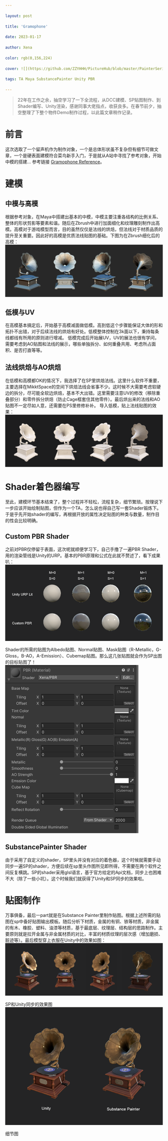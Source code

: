 ```yaml
---

layout: post

title: 'Gramophone'

date: 2023-01-17

author: Xena

color: rgb(0,156,224)

cover: ![](https://github.com/ZZYHHH/PictureHub/blob/master/PainterSeries/TexturePainter.png)

tags: TA Maya SubstancePainter Unity PBR

---
```




> 22年在工作之余，抽空学习了一下全流程，从DCC建模、SP贴图制作、到Shader编写、Unity渲染，感谢同事大佬指点，收获良多。在春节前夕，抽空整理了下整个物件Demo制作过程，以此篇文章稍作记录。


# 前言
这次选取了一个留声机作为制作对象，一个是总体形状虽不复杂但有细节可做文章，一个是硬表面建模符合菜鸟新手入门，于是就从A站中寻找了参考对象，开始中模的搭建...
参考链接 [Gramophone Reference](https://www.artstation.com/artwork/P3AaB)。

# 建模
## 中模与高模
根据参考对象，在Maya中搭建出基本的中模，中模主要注重各结构的比例关系、整体的形状剪影等要素和谐。随后在Zbrush中进行加面细化和纹理雕刻制作出高模。高模对于游戏模型而言，目的虽然仅仅是法线的烘焙，但法线对于材质品质的提升至关重要。因此好的高模是优质法线贴图的基础。下图为在Zbrush细化后的高模：
![](https://raw.githubusercontent.com/ZZYHHH/PictureHub/master/Gramophone/HighPolyModel.png)

## 低模与UV
在高模基本搞定后，开始基于高模减面做低模。高到低这个步骤能保证大体的形和拓扑不出错，对于后续法线的烘焙有好处。低模整体控制在3k面以下，秉持每条线都线有所用的原则进行增减。
低模完成后开始展UV，UV的展法也很有学问，需要考虑到AO贴图和法线的展示，哪些单独拆分、如何重叠共用、考虑所占面积、是否打直等等。

## 法线烘焙与AO烘焙
在低模和高模都OK的情况下，我选择了在SP里烘焙法线。这里什么软件不重要，主要选择在MikktSpace的空间下烘焙法线会省事不少。这时候不大需要考虑软硬边的拆分，尽可能全软边烘焙，基本不大出错。这里需要注意UV的修改（移除重叠部分）和零件拆分烘焙（防止Cage框套住其他零件）。最后烘出来的法线和AO贴图不一定尽如人意，还需要在PS里修修补补。
导入低模，贴上法线贴图的效果：
![](https://raw.githubusercontent.com/ZZYHHH/PictureHub/master/Gramophone/LowPolyModel.png)

# Shader着色器编写
至此，建模环节基本结束了，整个过程并不轻松，流程复杂，细节繁琐。按理说下一步应该开始绘制贴图，但作为一个TA，怎么说也得自己写一套Shader锻炼下。于是乎先开始shader的编写，再根据开放的属性决定贴图的种类与数量，制作目的性会比较明确。

## Custom PBR Shader
之前对PBR仅停留于表面，这次呢就顺便学习下，自己手撸了一遍PBR Shader，用的渲染管线是Unity的URP。基本的PBR原理和公式在此就不赘述了，看下成果叭：
![](https://raw.githubusercontent.com/ZZYHHH/PictureHub/master/Gramophone/CustomPBRShader.png)

Shader的所需的贴图为Albedo贴图、Normal贴图、Mask贴图（R-Metallic，G-Gloss，B-AO，A-Emission）、Cubemap贴图。那么这几张贴图就会作为SP出图的目标贴图了！
![](https://raw.githubusercontent.com/ZZYHHH/PictureHub/master/Gramophone/ShaderProperties.png)

## SubstancePainter Shader
由于采用了自定义的shader，SP里头并没有对应的着色器，这个时候就需要手动同步一遍SP的shader，方便后续在sp里头作图所见即所得，不需要在两个软件之间反复横跳。SP的shader采用glsl语言，基于官方给定的Api文档，同步上也困难不大（除了一些小坑）。这个时候我们就获得了Unity和SP同步的效果啦。


# 贴图制作
万事俱备，最后一part就是在Substance Painter里制作贴图。根据上述所需的贴图在sp中备好贴图输出模板。随后分析下材质，金属的有铜、铁等材质，非金属的有木、橡胶、塑料、油漆等材质，基于最底层、纹理层、结构层的思路制作。主要原则就是拉开金属与非金属材质的对比，丰富的材质纹理的层次感（增加磨损、脏迹等）。最后模型穿上衣服在Unity中的效果如图：
![](https://raw.githubusercontent.com/ZZYHHH/PictureHub/master/Gramophone/GramophoneFinal.png)

SP和Unity同步的效果图
![](https://raw.githubusercontent.com/ZZYHHH/PictureHub/master/Gramophone/UnitySpSync.png)

细节图
